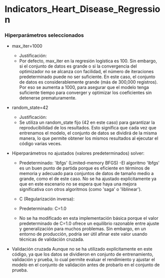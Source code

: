 # Indicators_Heart_Disease_Regression
### Hiperparámetros seleccionados 

- max_iter=1000



  - Justificación:
  - Por defecto, max_iter en la regresión logística es 100. Sin embargo, si el conjunto de datos es grande o si la convergencia del optimizador no se alcanza con facilidad, el número de iteraciones predeterminado puede no ser suficiente.
En este caso, el conjunto de datos es considerablemente grande (más de 300,000 registros). Por eso se aumenta a 1000, para asegurar que el modelo tenga suficiente tiempo para converger y optimizar los coeficientes sin detenerse prematuramente.


- random_state=42
  - Justificación:
  - Se utiliza un random_state fijo (42 en este caso) para garantizar la reproducibilidad de los resultados. Esto significa que cada vez que entrenamos el modelo, el conjunto de datos se dividirá de la misma manera, lo que permite obtener los mismos resultados al ejecutar el código varias veces.
- Hiperparámetros no ajustados (valores predeterminados)
solver:

  - Predeterminado: 'lbfgs' (Limited-memory BFGS)
   -El algoritmo 'lbfgs' es un buen punto de partida porque es eficiente en términos de memoria y adecuado para conjuntos de datos de tamaño medio a grande, como el de este caso. No se ha ajustado explícitamente ya que en este escenario no se espera que haya una mejora significativa con otros algoritmos (como 'saga' o 'liblinear').
  - C (Regularización inversa):
  - Predeterminado: C=1.0

   - No se ha modificado en esta implementación básica porque el valor predeterminado de C=1.0 ofrece un equilibrio razonable entre ajuste y generalización para muchos problemas. Sin embargo, en un entorno de producción, podría ser útil afinar este valor usando técnicas de validación cruzada.
- Validación cruzada
Aunque no se ha utilizado explícitamente en este código, ya que  los datos se dividieron en conjunto de entrenamiento, validación y prueba, lo cual permite evaluar el rendimiento y ajustar el modelo en el conjunto de validación antes de probarlo en el conjunto de prueba.
